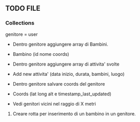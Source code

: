 ## TODO FILE

### Collections

genitore = user

*   Dentro genitore aggiungere array di Bambini.
*   Bambino (id nome coords)

*   Dentro genitore aggiungere array di attivita' svolte
*   Add new attivita' (data inizio, durata, bambini, luogo)
*   Dentro genitore salvare coords del genitore

*   Coords (lat long alt e timestamp_last_updated)
*   Vedi genitori vicini nel raggio di X metri


1) Creare rotta per inserimento di un bambino in un genitore.
